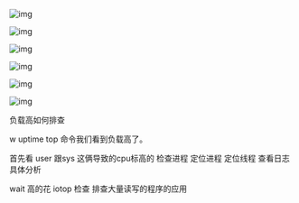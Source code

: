 ![img](https://cdn.nlark.com/yuque/0/2024/png/35538885/1717488685671-32507aca-2570-44b9-b71d-b138fc1ed0da.png)

![img](https://cdn.nlark.com/yuque/0/2024/png/35538885/1717489471889-4a98b1e8-0efe-4782-8a02-8dc0ed88483c.png)

![img](https://cdn.nlark.com/yuque/0/2024/png/35538885/1717489483364-0059ce03-6e9f-4541-96dc-2b9a85667424.png)

![img](https://cdn.nlark.com/yuque/0/2024/png/35538885/1717489488158-d5ca4530-0b28-4010-8ea0-a565c5263f84.png)

![img](https://cdn.nlark.com/yuque/0/2024/png/35538885/1717489605091-534ed577-21e9-44d4-99e7-d5fd2700b06c.png)

![img](https://cdn.nlark.com/yuque/0/2024/png/35538885/1717489635723-4b12cf28-5183-4ab6-8489-6adc28b1c19a.png)

负载高如何排查

w uptime  top 命令我们看到负载高了。 

首先看 user 跟sys  这俩导致的cpu标高的 检查进程  定位进程 定位线程 查看日志 具体分析

wait 高的花 iotop 检查  排查大量读写的程序的应用 
